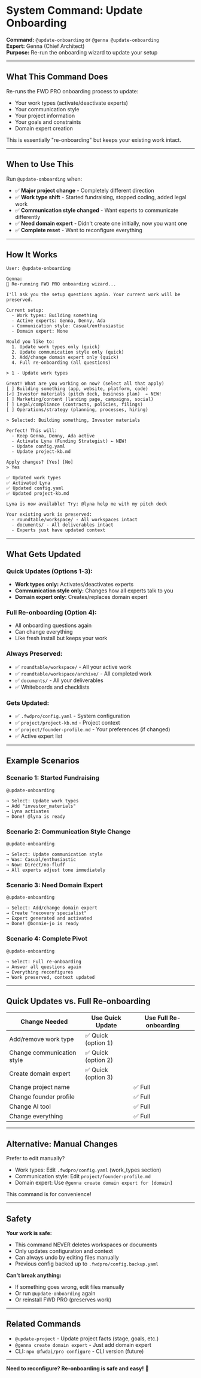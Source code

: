 # System Command: Update Onboarding

**Command:** `@update-onboarding` or `@genna @update-onboarding`  
**Expert:** Genna (Chief Architect)  
**Purpose:** Re-run the onboarding wizard to update your setup

---

## What This Command Does

Re-runs the FWD PRO onboarding process to update:
- Your work types (activate/deactivate experts)
- Your communication style
- Your project information
- Your goals and constraints
- Domain expert creation

This is essentially "re-onboarding" but keeps your existing work intact.

---

## When to Use This

Run `@update-onboarding` when:
- ✅ **Major project change** - Completely different direction
- ✅ **Work type shift** - Started fundraising, stopped coding, added legal work
- ✅ **Communication style changed** - Want experts to communicate differently
- ✅ **Need domain expert** - Didn't create one initially, now you want one
- ✅ **Complete reset** - Want to reconfigure everything

---

## How It Works

```
User: @update-onboarding

Genna:
🔄 Re-running FWD PRO onboarding wizard...

I'll ask you the setup questions again. Your current work will be preserved.

Current setup:
  - Work types: Building something
  - Active experts: Genna, Denny, Ada
  - Communication style: Casual/enthusiastic
  - Domain expert: None

Would you like to:
  1. Update work types only (quick)
  2. Update communication style only (quick)
  3. Add/change domain expert only (quick)
  4. Full re-onboarding (all questions)

> 1 - Update work types

Great! What are you working on now? (select all that apply)
[ ] Building something (app, website, platform, code)
[✓] Investor materials (pitch deck, business plan)  ← NEW!
[ ] Marketing/content (landing page, campaigns, social)
[ ] Legal/compliance (contracts, policies, filings)
[ ] Operations/strategy (planning, processes, hiring)

> Selected: Building something, Investor materials

Perfect! This will:
  - Keep Genna, Denny, Ada active
  - Activate Lyna (Funding Strategist) ← NEW!
  - Update config.yaml
  - Update project-kb.md

Apply changes? [Yes] [No]
> Yes

✅ Updated work types
✅ Activated Lyna
✅ Updated config.yaml
✅ Updated project-kb.md

Lyna is now available! Try: @lyna help me with my pitch deck

Your existing work is preserved:
  - roundtable/workspace/ - All workspaces intact
  - documents/ - All deliverables intact
  - Experts just have updated context
```

---

## What Gets Updated

### Quick Updates (Options 1-3):
- **Work types only:** Activates/deactivates experts
- **Communication style only:** Changes how all experts talk to you
- **Domain expert only:** Creates/replaces domain expert

### Full Re-onboarding (Option 4):
- All onboarding questions again
- Can change everything
- Like fresh install but keeps your work

### Always Preserved:
- ✅ `roundtable/workspace/` - All your active work
- ✅ `roundtable/workspace/archive/` - All completed work
- ✅ `documents/` - All your deliverables
- ✅ Whiteboards and checklists

### Gets Updated:
- ✅ `.fwdpro/config.yaml` - System configuration
- ✅ `project/project-kb.md` - Project context
- ✅ `project/founder-profile.md` - Your preferences (if changed)
- ✅ Active expert list

---

## Example Scenarios

### Scenario 1: Started Fundraising
```
@update-onboarding

→ Select: Update work types
→ Add "investor_materials"
→ Lyna activates
→ Done! @lyna is ready
```

### Scenario 2: Communication Style Change
```
@update-onboarding

→ Select: Update communication style
→ Was: Casual/enthusiastic
→ Now: Direct/no-fluff
→ All experts adjust tone immediately
```

### Scenario 3: Need Domain Expert
```
@update-onboarding

→ Select: Add/change domain expert
→ Create "recovery specialist"
→ Expert generated and activated
→ Done! @bonnie-jo is ready
```

### Scenario 4: Complete Pivot
```
@update-onboarding

→ Select: Full re-onboarding
→ Answer all questions again
→ Everything reconfigures
→ Work preserved, context updated
```

---

## Quick Updates vs. Full Re-onboarding

| Change Needed | Use Quick Update | Use Full Re-onboarding |
|---------------|------------------|------------------------|
| Add/remove work type | ✅ Quick (option 1) | |
| Change communication style | ✅ Quick (option 2) | |
| Create domain expert | ✅ Quick (option 3) | |
| Change project name | | ✅ Full |
| Change founder profile | | ✅ Full |
| Change AI tool | | ✅ Full |
| Change everything | | ✅ Full |

---

## Alternative: Manual Changes

Prefer to edit manually?
- Work types: Edit `.fwdpro/config.yaml` (work_types section)
- Communication style: Edit `project/founder-profile.md`
- Domain expert: Use `@genna create domain expert for [domain]`

This command is for convenience!

---

## Safety

**Your work is safe:**
- This command NEVER deletes workspaces or documents
- Only updates configuration and context
- Can always undo by editing files manually
- Previous config backed up to `.fwdpro/config.backup.yaml`

**Can't break anything:**
- If something goes wrong, edit files manually
- Or run `@update-onboarding` again
- Or reinstall FWD PRO (preserves work)

---

## Related Commands

- `@update-project` - Update project facts (stage, goals, etc.)
- `@genna create domain expert` - Just add domain expert
- CLI: `npx @fwdai/pro configure` - CLI version (future)

---

**Need to reconfigure? Re-onboarding is safe and easy!** 🚀

